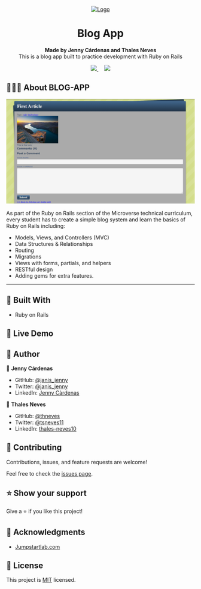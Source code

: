 
<p align="center">
  <a href="https://github.com/jcy2704/oop-ruby">
    <img src="https://res.cloudinary.com/growsurf-prod/image/upload/v1582211139/production/gnysw2objzekbagrqiax.png" alt="Logo" width="350" height="70">
  </a>
</p>

<h1 align="center">Blog App</h1>

<p align="center">
  <strong>Made by Jenny Cárdenas and Thales Neves</strong>
  <br>
   This is a blog app built to practice development with Ruby on Rails

</p>

<p align="center">
  <a href="https://github.com/janis-jenny/Blog-app/issues">
    <img src="https://img.shields.io/badge/REPORT%20A%20BUG-purple?style=for-the-badge">
  </a>
   ‎ ‎ ‎ ‎
  <a href="https://github.com/janis-jenny/Blog-app/issues">
    <img src="https://img.shields.io/badge/Request%20a%20feature-purple?style=for-the-badge">
  </a>
</p>



## 👩🏼‍💻 About BLOG-APP 

![screenshot](./imageblog.png)

As part of the Ruby on Rails section of the Microverse technical curriculum, every student has to create a simple blog system and learn the basics of Ruby on Rails including:

- Models, Views, and Controllers (MVC)
- Data Structures & Relationships
- Routing
- Migrations
- Views with forms, partials, and helpers
- RESTful design
- Adding gems for extra features.
<hr>


## 🔧 Built With

- Ruby on Rails 


## 🤖 Live Demo




## 👥 Author

👤 **Jenny Cárdenas**

- GitHub: [@janis_jenny](https://github.com/janis-jenny)
- Twitter: [@janis_jenny](https://twitter.com/janis_jenny)
- LinkedIn: [Jenny Càrdenas](https://www.linkedin.com/in/paolajenny)

👤 **Thales Neves**

- GitHub: [@thneves](https://github.com/thneves)
- Twitter: [@tsneves11](https://twitter.com/tsneves11)
- LinkedIn: [thales-neves10](https://www.linkedin.com/in/thales-neves10/)


## 🤝 Contributing

Contributions, issues, and feature requests are welcome!

Feel free to check the [issues page](https://github.com/janis-jenny/Blog-app/issues).



## ⭐ Show your support

Give a ⭐️ if you like this project!



## 📌 Acknowledgments

- [Jumpstartlab.com](http://tutorials.jumpstartlab.com/projects/blogger.html#blogger-2)



## 📝 License

This project is [MIT](https://opensource.org/licenses/MIT) licensed.

